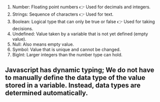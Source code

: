 1. Number: Floating point numbers 👉 Used for decimals and integers.
2. Strings: Sequence of characters  👉 Used for text.
3. Boolean: Logical type that can only be true or false  👉 Used for taking decisions.
4. Undefined: Value taken by a variable that is not yet defined (empty value).
5. Null: Also means empty value.
6. Symbol: Value that is unique and cannot be changed.
7. BigInt: Larger integers than the number type can hold.

## Javascript has dynamic typing; We do not have to manually define the data type of the value stored in a variable. Instead, data types are determined automatically.